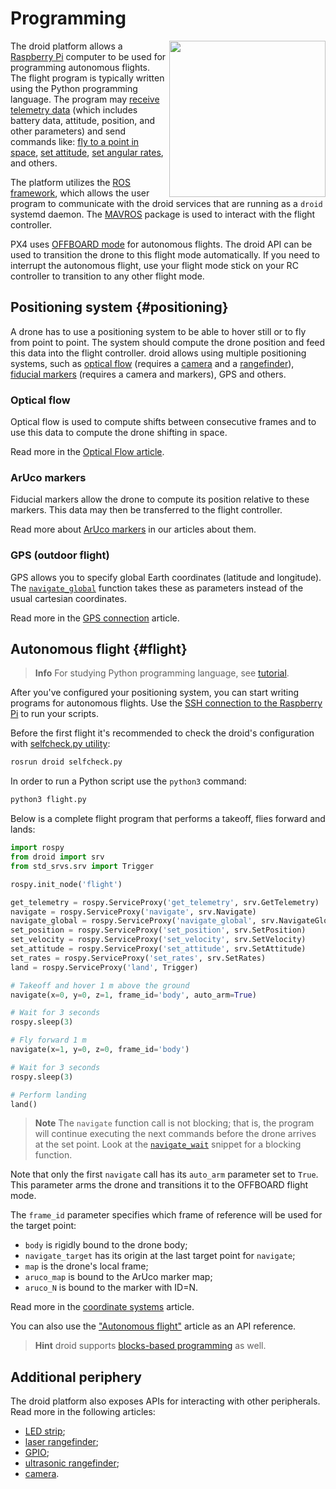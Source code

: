 # Programming

<img src="../assets/programming.png" width="250" align="right">

The droid platform allows a [Raspberry Pi](raspberry.md) computer to be used for programming autonomous flights. The flight program is typically written using the Python programming language. The program may [receive telemetry data](simple_offboard.md#get_telemetry) (which includes battery data, attitude, position, and other parameters) and send commands like: [fly to a point in space](simple_offboard.md#navigate), [set attitude](simple_offboard.md#set_attitude), [set angular rates](simple_offboard.md#set_rates), and others.

The platform utilizes the [ROS framework](ros.md), which allows the user program to communicate with the droid services that are running as a `droid` systemd daemon. The [MAVROS](mavros.md) package is used to interact with the flight controller.

PX4 uses [OFFBOARD mode](modes.md#auto) for autonomous flights. The droid API can be used to transition the drone to this flight mode automatically. If you need to interrupt the autonomous flight, use your flight mode stick on your RC controller to transition to any other flight mode.

## Positioning system {#positioning}

A drone has to use a positioning system to be able to hover still or to fly from point to point. The system should compute the drone position and feed this data into the flight controller. droid allows using multiple positioning systems, such as [optical flow](optical_flow.md) (requires a [camera](camera.md) and a [rangefinder](laser.md)), [fiducial markers](aruco.md) (requires a camera and markers), GPS and others.

### Optical flow

Optical flow is used to compute shifts between consecutive frames and to use this data to compute the drone shifting in space.

Read more in the [Optical Flow article](optical_flow.md).

### ArUco markers

Fiducial markers allow the drone to compute its position relative to these markers. This data may then be transferred to the flight controller.

Read more about [ArUco markers](aruco.md) in our articles about them.

### GPS (outdoor flight)

GPS allows you to specify global Earth coordinates (latitude and longitude). The [`navigate_global`](simple_offboard.md#navigate_global) function takes these as parameters instead of the usual cartesian coordinates.

Read more in the [GPS connection](gps.md) article.

## Autonomous flight {#flight}

> **Info** For studying Python programming language, see [tutorial](https://www.learnpython.org/en/Welcome).

After you've configured your positioning system, you can start writing programs for autonomous flights. Use the [SSH connection to the Raspberry Pi](ssh.md) to run your scripts.

Before the first flight it's recommended to check the droid's configuration with [selfcheck.py utility](selfcheck.md):

```bash
rosrun droid selfcheck.py
```

In order to run a Python script use the `python3` command:

```bash
python3 flight.py
```

Below is a complete flight program that performs a takeoff, flies forward and lands:

```python
import rospy
from droid import srv
from std_srvs.srv import Trigger

rospy.init_node('flight')

get_telemetry = rospy.ServiceProxy('get_telemetry', srv.GetTelemetry)
navigate = rospy.ServiceProxy('navigate', srv.Navigate)
navigate_global = rospy.ServiceProxy('navigate_global', srv.NavigateGlobal)
set_position = rospy.ServiceProxy('set_position', srv.SetPosition)
set_velocity = rospy.ServiceProxy('set_velocity', srv.SetVelocity)
set_attitude = rospy.ServiceProxy('set_attitude', srv.SetAttitude)
set_rates = rospy.ServiceProxy('set_rates', srv.SetRates)
land = rospy.ServiceProxy('land', Trigger)

# Takeoff and hover 1 m above the ground
navigate(x=0, y=0, z=1, frame_id='body', auto_arm=True)

# Wait for 3 seconds
rospy.sleep(3)

# Fly forward 1 m
navigate(x=1, y=0, z=0, frame_id='body')

# Wait for 3 seconds
rospy.sleep(3)

# Perform landing
land()
```

> **Note** The `navigate` function call is not blocking; that is, the program will continue executing the next commands before the drone arrives at the set point. Look at the [`navigate_wait`](snippets.md#navigate_wait) snippet for a blocking function.

Note that only the first `navigate` call has its `auto_arm` parameter set to `True`. This parameter arms the drone and transitions it to the OFFBOARD flight mode.

The `frame_id` parameter specifies which frame of reference will be used for the target point:

* `body` is rigidly bound to the drone body;
* `navigate_target` has its origin at the last target point for `navigate`;
* `map` is the drone's local frame;
* `aruco_map` is bound to the ArUco marker map;
* `aruco_N` is bound to the marker with ID=N.

Read more in the [coordinate systems](frames.md) article.

You can also use the ["Autonomous flight"](simple_offboard.md) article as an API reference.

> **Hint** droid supports [blocks-based programming](blocks.md) as well.

## Additional periphery

The droid platform also exposes APIs for interacting with other peripherals. Read more in the following articles:

* [LED strip](leds.md);
* [laser rangefinder](laser.md);
* [GPIO](gpio.md);
* [ultrasonic rangefinder](sonar.md);
* [camera](camera.md).
